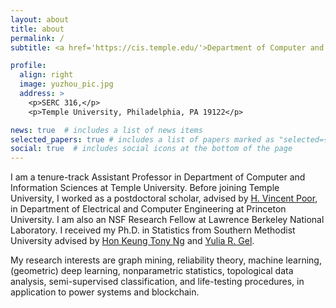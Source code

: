 ```yaml
---
layout: about
title: about
permalink: /
subtitle: <a href='https://cis.temple.edu/'>Department of Computer and Information Sciences</a>. Temple University.

profile:
  align: right
  image: yuzhou_pic.jpg
  address: >
    <p>SERC 316,</p>
    <p>Temple University, Philadelphia, PA 19122</p>

news: true  # includes a list of news items
selected_papers: true # includes a list of papers marked as "selected={true}"
social: true  # includes social icons at the bottom of the page
---
```


I am a tenure-track Assistant Professor in Department of Computer and Information Sciences at Temple University. Before joining Temple University, I worked as a postdoctoral scholar, advised by [H. Vincent Poor](https://ece.princeton.edu/people/h-vincent-poor), in Department of Electrical and Computer Engineering at Princeton University. I am also an NSF Research Fellow at Lawrence Berkeley National Laboratory. I received my Ph.D. in Statistics from Southern Methodist University advised by [‪Hon Keung Tony Ng](https://s2.smu.edu/ngh/) and [Yulia R. Gel](https://personal.utdallas.edu/~yxg142030/).

My research interests are graph mining, reliability theory, machine learning, (geometric) deep learning, nonparametric statistics, topological data analysis, semi-supervised classification, and life-testing procedures, in application to power systems and blockchain.
